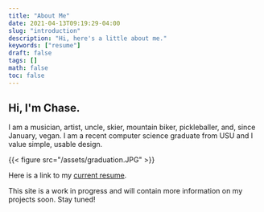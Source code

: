 ```yaml
---
title: "About Me"
date: 2021-04-13T09:19:29-04:00
slug: "introduction"
description: "Hi, here's a little about me."
keywords: ["resume"]
draft: false
tags: []
math: false
toc: false
---
```


## Hi, I'm Chase.

I am a musician, artist, uncle, skier, mountain biker, pickleballer, and, since January, vegan. I am a recent computer science graduate from USU and I value simple, usable design.

{{< figure src="/assets/graduation.JPG" >}}

Here is a link to my [current resume](https://docs.google.com/document/d/1n6EZnqZ7fKQOiMqzuc861H2rILZMZI1M50QWzNnkzJc/edit?usp=sharing).

This site is a work in progress and will contain more information on my projects soon. Stay tuned!



